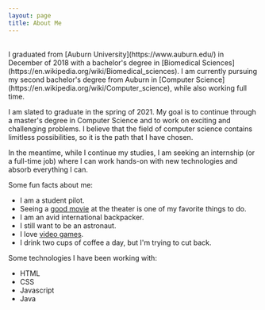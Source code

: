 ```yaml
---
layout: page
title: About Me
---
```

<br/>
I graduated from [Auburn University](https://www.auburn.edu/) in December of 2018 with a bachelor's degree in [Biomedical Sciences](https://en.wikipedia.org/wiki/Biomedical_sciences). I am currently pursuing my second bachelor's degree from Auburn in [Computer Science](https://en.wikipedia.org/wiki/Computer_science), while also working full time.


I am slated to graduate in the spring of 2021. My goal is to continue through a master's degree in Computer Science and to work on exciting and challenging problems. I believe that the field of computer science contains limitless possibilities, so it is the path that I have chosen.


In the meantime, while I continue my studies, I am seeking an internship (or a full-time job) where I can work hands-on with new technologies and absorb everything I can.


Some fun facts about me: 

- I am a student pilot. 
- Seeing a [good movie](https://www.rottentomatoes.com/m/uncut_gems) at the theater is one of my favorite things to do. 
- I am an avid international backpacker. 
- I still want to be an astronaut. 
- I love [video games](https://en.wikipedia.org/wiki/The_Elder_Scrolls_IV:_Oblivion).
- I drink two cups of coffee a day, but I'm trying to cut back.


Some technologies I have been working with: 

- HTML
- CSS
- Javascript
- Java
